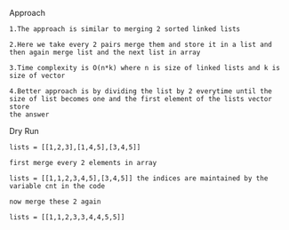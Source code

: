Approach

    1.The approach is similar to merging 2 sorted linked lists

    2.Here we take every 2 pairs merge them and store it in a list and then again merge list and the next list in array 

    3.Time complexity is O(n*k) where n is size of linked lists and k is size of vector

    4.Better approach is by dividing the list by 2 everytime until the size of list becomes one and the first element of the lists vector store 
    the answer


Dry Run

    lists = [[1,2,3],[1,4,5],[3,4,5]]

    first merge every 2 elements in array

    lists = [[1,1,2,3,4,5],[3,4,5]] the indices are maintained by the variable cnt in the code

    now merge these 2 again 

    lists = [[1,1,2,3,3,4,4,5,5]]

